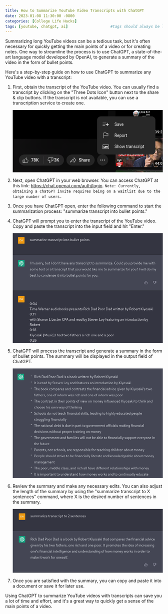 ```yaml
---
title: How to Summarize YouTube Video Transcripts with ChatGPT
date: 2023-01-08 11:30:00 -0800
categories: [College Life Hacks]
tags: [youtube, chatgpt, ai]                   #tags should always be lowercase
---
```


Summarizing long YouTube videos can be a tedious task, but it's often necessary for quickly getting the main points of a video or for creating notes. One way to streamline the process is to use ChatGPT, a state-of-the-art language model developed by OpenAI, to generate a summary of the video in the form of bullet points.

Here's a step-by-step guide on how to use ChatGPT to summarize any YouTube video with a transcript:

1. First, obtain the transcript of the YouTube video. You can usually find a transcript by clicking on the "Three Dots Icon" button next to the share & clip buttons. If the transcript is not available, you can use a transcription service to create one.

    ![Show transcript button](/assets/img/youtube%20transcripts/show%20transcript.png)

2. Next, open ChatGPT in your web browser. You can access ChatGPT at this link: <https://chat.openai.com/auth/login>. `Note: Currently, obtaining a chatGPT invite requires being on a waitlist due to the large number of users.`

3. Once you have ChatGPT open, enter the following command to start the summarization process: "summarize transcript into bullet points."

4. ChatGPT will prompt you to enter the transcript of the YouTube video. Copy and paste the transcript into the input field and hit "Enter."

    ![Chatgpt response](/assets/img/youtube%20transcripts/copy%20and%20paste.png)

5. ChatGPT will process the transcript and generate a summary in the form of bullet points. The summary will be displayed in the output field of ChatGPT.

    ![Chatgpt generating a summary](/assets/img/youtube%20transcripts/result1.png)

6. Review the summary and make any necessary edits. You can also adjust the length of the summary by using the "summarize transcript to X sentences" command, where X is the desired number of sentences in the summary.

    ![Photo displaying the summary created by ChatGPT](/assets/img/youtube%20transcripts/result2.png)

7. Once you are satisfied with the summary, you can copy and paste it into a document or save it for later use.

Using ChatGPT to summarize YouTube videos with transcripts can save you a lot of time and effort, and it's a great way to quickly get a sense of the main points of a video.
